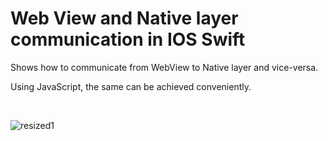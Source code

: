 # Web View and Native layer communication in IOS Swift

Shows how to communicate from WebView to Native layer and vice-versa.

Using JavaScript, the same can be achieved conveniently.

<br>

<p align="center">  

![resized1](https://user-images.githubusercontent.com/39777674/73593712-06e90200-452d-11ea-89c1-34a3787edd79.gif)

</p>


<br>

